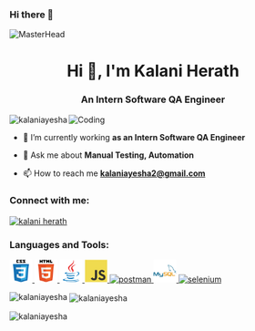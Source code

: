 ### Hi there 👋

<!--
**kalaniayesha/kalaniayesha** is a ✨ _special_ ✨ repository because its `README.md` (this file) appears on your GitHub profile.

Here are some ideas to get you started:

- 🔭 I’m currently working on ...
- 🌱 I’m currently learning ...
- 👯 I’m looking to collaborate on ...
- 🤔 I’m looking for help with ...
- 💬 Ask me about ...
- 📫 How to reach me: ...
- 😄 Pronouns: ...
- ⚡ Fun fact: ...
-->
![MasterHead](https://www.iscistech.in/image/software-testing-banner-iscistech-business-solution-india.jpg)
<h1 align="center">Hi 👋, I'm Kalani Herath</h1>
<h3 align="center">An Intern Software QA Engineer</h3>
<img align="right" alt="Coding" width="400" src="https://user-images.githubusercontent.com/74038190/241765453-85cb9521-97c0-4a65-9358-7db8099fac7f.gif"
<p align="left"> <img src="https://komarev.com/ghpvc/?username=kalaniayesha&label=Profile%20views&color=0e75b6&style=flat" alt="kalaniayesha" /> </p>

- 🌱 I’m currently working **as an Intern Software QA Engineer**

- 💬 Ask me about **Manual Testing, Automation**

- 📫 How to reach me **kalaniayesha2@gmail.com**

<h3 align="left">Connect with me:</h3>
<p align="left">
<a href="https://linkedin.com/in/kalani herath" target="blank"><img align="center" src="https://raw.githubusercontent.com/rahuldkjain/github-profile-readme-generator/master/src/images/icons/Social/linked-in-alt.svg" alt="kalani herath" height="30" width="40" /></a>
</p>

<h3 align="left">Languages and Tools:</h3>
<p align="left"> <a href="https://www.w3schools.com/css/" target="_blank" rel="noreferrer"> <img src="https://raw.githubusercontent.com/devicons/devicon/master/icons/css3/css3-original-wordmark.svg" alt="css3" width="40" height="40"/> </a> <a href="https://www.w3.org/html/" target="_blank" rel="noreferrer"> <img src="https://raw.githubusercontent.com/devicons/devicon/master/icons/html5/html5-original-wordmark.svg" alt="html5" width="40" height="40"/> </a> <a href="https://www.java.com" target="_blank" rel="noreferrer"> <img src="https://raw.githubusercontent.com/devicons/devicon/master/icons/java/java-original.svg" alt="java" width="40" height="40"/> </a> <a href="https://developer.mozilla.org/en-US/docs/Web/JavaScript" target="_blank" rel="noreferrer"> <img src="https://raw.githubusercontent.com/devicons/devicon/master/icons/javascript/javascript-original.svg" alt="javascript" width="40" height="40"/> </a> <a href="https://postman.com" target="_blank" rel="noreferrer"> <img src="https://www.vectorlogo.zone/logos/getpostman/getpostman-icon.svg" alt="postman" width="40" height="40"/> </a> <a href="https://www.mysql.com/" target="_blank" rel="noreferrer"> <img src="https://raw.githubusercontent.com/devicons/devicon/master/icons/mysql/mysql-original-wordmark.svg" alt="mysql" width="40" height="40"/> </a> <a href="https://www.selenium.dev" target="_blank" rel="noreferrer"> <img src="https://raw.githubusercontent.com/detain/svg-logos/780f25886640cef088af994181646db2f6b1a3f8/svg/selenium-logo.svg" alt="selenium" width="40" height="40"/> </a> </p>

<p><img align="left" src="https://github-readme-stats.vercel.app/api/top-langs?username=kalaniayesha&show_icons=true&locale=en&layout=compact" alt="kalaniayesha" /></p>

<p>&nbsp;<img align="center" src="https://github-readme-stats.vercel.app/api?username=kalaniayesha&show_icons=true&locale=en" alt="kalaniayesha" /></p>

<p><img align="center" src="https://github-readme-streak-stats.herokuapp.com/?user=kalaniayesha&" alt="kalaniayesha" /></p>

